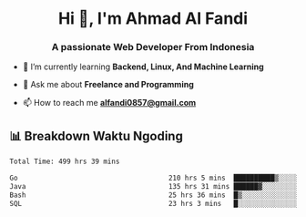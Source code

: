 <h1 align="center">Hi 👋, I'm Ahmad Al Fandi</h1>
<h3 align="center">A passionate Web Developer From Indonesia</h3>

- 🌱 I’m currently learning **Backend, Linux, And Machine Learning**

- 💬 Ask me about **Freelance and Programming**

- 📫 How to reach me **<alfandi0857@gmail.com>**


## 📊 Breakdown Waktu Ngoding

<!--START_SECTION:waka-->

```txt
Total Time: 499 hrs 39 mins

Go                                     210 hrs 5 mins  ██████████▒░░░░░░░░░░░░░░   41.65 %
Java                                   135 hrs 31 mins ██████▓░░░░░░░░░░░░░░░░░░   26.87 %
Bash                                   25 hrs 36 mins  █▒░░░░░░░░░░░░░░░░░░░░░░░   05.08 %
SQL                                    23 hrs 3 mins   █░░░░░░░░░░░░░░░░░░░░░░░░   04.57 %
```

<!--END_SECTION:waka-->
